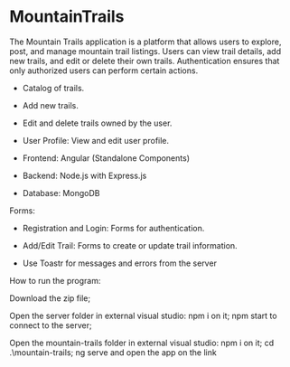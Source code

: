 # MountainTrails

The Mountain Trails application is a platform that allows users to explore, post, and manage mountain trail listings. Users can view trail details, add new trails, and edit or delete their own trails. Authentication ensures that only authorized users can perform certain actions.

* Catalog of trails.

* Add new trails.

* Edit and delete trails owned by the user.

* User Profile: View and edit user profile.

* Frontend: Angular (Standalone Components)

* Backend: Node.js with Express.js

* Database: MongoDB

Forms:

* Registration and Login: Forms for authentication.

* Add/Edit Trail: Forms to create or update trail information.

* Use Toastr for messages and errors from the server


How to run the program: 

Download the zip file;

Open the server folder in external visual studio: 
npm i on it;
npm start to connect to the server;

Open the mountain-trails folder in external visual studio: 
npm i on it;
cd .\mountain-trails\;
ng serve and open the app on the link